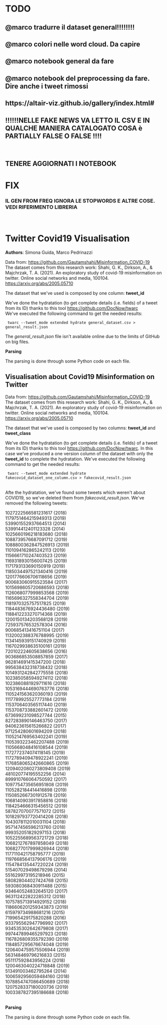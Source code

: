 # TODO

<h2>@marco tradurre il dataset general!!!!!!!!</h2>

<h2>@marco colori nelle word cloud. Da capire</h2>

<h2>@marco notebook general da fare</h2>

<h2>@marco notebook del preprocessing da fare. Dire anche i tweet rimossi </h2>

<h2>https://altair-viz.github.io/gallery/index.html#</h2>

<h2>!!!!!!NELLE FAKE NEWS VA LETTO IL CSV E IN QUALCHE MANIERA CATALOGATO COSA è PARTIALLY FALSE O FALSE !!!!</h2><br>

<h2>TENERE AGGIORNATI I NOTEBOOK</h2>

# FIX
<h3>IL GEN FROM FREQ IGNORA LE STOPWORDS E ALTRE COSE. VEDI RIFERIMENTO LIBRERIA</h3><br>

# Twitter Covid19 Visualisation

<b>Authors</b>: Simona Guida, Marco Pedrinazzi

Data from: https://github.com/Gautamshahi/Misinformation_COVID-19<br>
The dataset comes from this research work: Shahi, G. K., Dirkson, A., & Majchrzak, T. A. (2021). An exploratory study of covid-19 misinformation on twitter. Online social networks and media, 100104. https://arxiv.org/abs/2005.05710<br>

The dataset that we've used is composed by one column: <b>tweet_id</b>

We've done the hydratation (to get complete details (i.e. fields) of a tweet from its ID) thanks to this tool https://github.com/DocNow/twarc <br>
We've executed the following command to get the needed results:<br>

<code> twarc --tweet_mode extended hydrate general_dataset.csv > general_result.json
</code>
<br>

The <i>general_result.json</i> file isn't available online due to the limits of GitHub on big files.

<b>Parsing</b><br>

The parsing is done through some Python code on each file. 

<h2>Visualisation about Covid19 Misinformation on Twitter</h2>

Data from: https://github.com/Gautamshahi/Misinformation_COVID-19 <br>
The dataset comes from this research work: Shahi, G. K., Dirkson, A., & Majchrzak, T. A. (2021). An exploratory study of covid-19 misinformation on twitter. Online social networks and media, 100104. https://arxiv.org/abs/2005.05710<br>

The dataset that we've used is composed by two columns: <b>tweet_id</b> and <b>tweet_class</b><br>

We've done the hydratation (to get complete details (i.e. fields) of a tweet from its ID) thanks to this tool https://github.com/DocNow/twarc. In this case we've produced a one version column of the dataset with only the <b>tweet_id</b> to complete the hydratation.
We've executed the following command to get the needed results:<br>

<code> twarc --tweet_mode extended hydrate fakecovid_dataset_one_column.csv > fakecovid_result.json
</code><br>

Afte the hydratation, we've found some tweets which weren't about COVID19, so we've deleted them from <i>fakecovid_result.json</i>. We've removed the following tweets:<br>

1027222566581231617		(2018)<br>
1179751464215949313		(2019)<br>
539901552937664513		(2014)<br>
539914412401123328		(2014)<br>
1025660196218183680		(2018)<br>
1088739576687091712		(2019)<br>
1088800362847526913		(2019)<br>
1101094162865242113		(2019)<br>
1156661710247403523		(2019)<br>
1169318930156007425		(2019)<br>
1171793133690150919     (2019)<br>
1185034497521340416		(2019)<br>
1201776606706118656		(2019)<br>
900683060915523584		(2017)<br>
1015698605720686593		(2018)<br>
1126068077999853568		(2019)<br>
1165696327558344704		(2019)<br>
1181970325757517825		(2019)<br>
1184483676924436480		(2019)<br>
1188412233270714368		(2019)<br>
1200150134203568128		(2019)<br>
725937576532578304		(2016)<br>
900685413416751104		(2017)<br>
1132002388376788995		(2019)<br>
1134145939151740929		(2019)<br>
1167029938635100161		(2019)<br>
720102224605638656		(2016)<br>
903686853508857859		(2017)<br>
962814691415347200		(2018)<br>
995638432318738432		(2018)<br>
1014931242842775558		(2018)<br>
1023850585949274112		(2018)<br>
1023860881929711616		(2018)<br>
1053169444690763776		(2018)<br>
1105241563620360193		(2019)<br>
1117789925527773184		(2019)<br>
1153706403565117440		(2019)<br>
1153708733882601472		(2019)<br>
673699231098527744		(2015)<br>
827283890146463750		(2017)<br>
940623615615266822		(2017)<br>
971254280601694209		(2018)<br>
1105214769563402241		(2019)<br>
1105393223462207488		(2019)<br>
1105668048416108544		(2019)<br>
1172772374074118145		(2019)<br>
1172789409478922241		(2019)<br>
1176858065242660865		(2019)<br>
1209402080273809408		(2019)<br>
481020774195552256		(2014)<br>
899910766064750592		(2017)<br>
1097754735656951808		(2019)<br>
1105282184414416898		(2019)<br>
1150852667301912578		(2019)<br>
1068140903917858816		(2018)<br>
1184254666315456512		(2019)<br>
587827070077571072		(2015)<br>
1018297937720414208		(2018)<br>
1043078112010031104		(2018)<br>
957147456596213760		(2018)<br>
999352051829297153		(2018)<br>
1052255689563721729		(2018)<br>
1068212767897858049		(2018)<br>
1068277017999826944		(2018)<br>
1177110421758795777		(2019)<br>
1197668564137906176		(2019)<br>
1154784135447220224		(2019)<br>
515407029498679298		(2014)<br>
551629973195218946		(2015)<br>
580828044027424768		(2015)<br>
593080368430911488		(2015)<br>
934640524832645120		(2017)<br>
963112422822285312		(2018)<br>
1075785713914929152		(2018)<br>
1186606201259343873		(2019)<br>
615979734988681216		(2015)<br>
719965429175820288		(2016)<br>
933795562947796992		(2017)<br>
934535302642679808		(2017)<br>
997447899465297923		(2018)<br>
1167826809355792390		(2019)<br>
1184857295676674048		(2019)<br>
1206404759575506944		(2019)<br>
563148469796216833		(2015)<br>
951117592843956224		(2018)<br>
1200463040224718848		(2019)<br>
513491003462795264		(2014)<br>
1006592956059484160		(2018)<br>
1078854747086450689		(2018)<br>
1207528337180020736		(2019)<br>
1003387827395186688		(2018)<br>
<br>

<b>Parsing</b><br>

The parsing is done through some Python code on each file.
